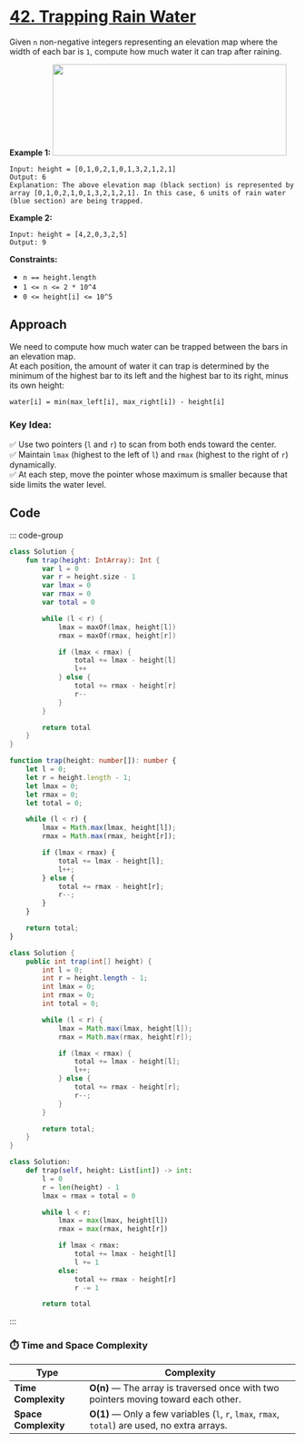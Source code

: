 # [42. Trapping Rain Water](https://leetcode.com/problems/trapping-rain-water/description/?envType=study-plan-v2&envId=top-interview-150)

Given <code>n</code> non-negative integers representing an elevation map where the width of each bar is <code>1</code>, compute how much water it can trap after raining.

**Example 1:** 
<img src="https://assets.leetcode.com/uploads/2018/10/22/rainwatertrap.png" style="width: 412px; height: 161px;">

```
Input: height = [0,1,0,2,1,0,1,3,2,1,2,1]
Output: 6
Explanation: The above elevation map (black section) is represented by array [0,1,0,2,1,0,1,3,2,1,2,1]. In this case, 6 units of rain water (blue section) are being trapped.
```

**Example 2:** 

```
Input: height = [4,2,0,3,2,5]
Output: 9
```

**Constraints:** 

- <code>n == height.length</code>
- <code>1 <= n <= 2 * 10^4</code>
- <code>0 <= height[i] <= 10^5</code>

## Approach

We need to compute how much water can be trapped between the bars in an elevation map.  
At each position, the amount of water it can trap is determined by the minimum of the highest bar to its left and the highest bar to its right, minus its own height:

```
water[i] = min(max_left[i], max_right[i]) - height[i]
```

### Key Idea:
✅ Use two pointers (`l` and `r`) to scan from both ends toward the center.  
✅ Maintain `lmax` (highest to the left of `l`) and `rmax` (highest to the right of `r`) dynamically.  
✅ At each step, move the pointer whose maximum is smaller because that side limits the water level.

## Code

::: code-group

```kotlin [Kotlin]
class Solution {
    fun trap(height: IntArray): Int {
        var l = 0
        var r = height.size - 1
        var lmax = 0
        var rmax = 0
        var total = 0

        while (l < r) {
            lmax = maxOf(lmax, height[l])
            rmax = maxOf(rmax, height[r])

            if (lmax < rmax) {
                total += lmax - height[l]
                l++
            } else {
                total += rmax - height[r]
                r--
            }
        }

        return total
    }
}
```

```typescript [TypeScript]
function trap(height: number[]): number {
    let l = 0;
    let r = height.length - 1;
    let lmax = 0;
    let rmax = 0;
    let total = 0;

    while (l < r) {
        lmax = Math.max(lmax, height[l]);
        rmax = Math.max(rmax, height[r]);

        if (lmax < rmax) {
            total += lmax - height[l];
            l++;
        } else {
            total += rmax - height[r];
            r--;
        }
    }

    return total;
}
```

```java [Java]
class Solution {
    public int trap(int[] height) {
        int l = 0;
        int r = height.length - 1;
        int lmax = 0;
        int rmax = 0;
        int total = 0;

        while (l < r) {
            lmax = Math.max(lmax, height[l]);
            rmax = Math.max(rmax, height[r]);

            if (lmax < rmax) {
                total += lmax - height[l];
                l++;
            } else {
                total += rmax - height[r];
                r--;
            }
        }

        return total;
    }
}
```

```python [Python]
class Solution:
    def trap(self, height: List[int]) -> int:
        l = 0
        r = len(height) - 1
        lmax = rmax = total = 0

        while l < r:
            lmax = max(lmax, height[l])
            rmax = max(rmax, height[r])

            if lmax < rmax:
                total += lmax - height[l]
                l += 1
            else:
                total += rmax - height[r]
                r -= 1

        return total
```

:::

### ⏱️ Time and Space Complexity

| Type | Complexity |
|------|------------|
|  **Time Complexity** | **O(n)** — The array is traversed once with two pointers moving toward each other. |
|  **Space Complexity** | **O(1)** — Only a few variables (`l`, `r`, `lmax`, `rmax`, `total`) are used, no extra arrays. |
